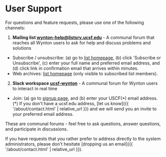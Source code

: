 # User Support

For questions and feature requests, please use one of the following channels:

1. **Mailing list [wynton-help@listsrv.ucsf.edu](https://listsrv.ucsf.edu/cgi-bin/wa?A0=wynton-help)** - A communal forum that reaches all Wynton users to ask for help and discuss problems and solutions
  - Subscribe / unsubscribe: (a) go to [list homepage](https://listsrv.ucsf.edu/cgi-bin/wa?A0=wynton-help), (b) click 'Subscribe or Unsubscribe', (c) enter your full name and preferred email address, and (d) click link in confirmation email that arrives within minutes.
  - Web archives: [list homepage](https://listsrv.ucsf.edu/cgi-bin/wa?A0=wynton-help) (only visible to subscribed list members).

2. **Slack workspace [ucsf-wynton](https://ucsf-wynton.slack.com/)** - A communal forum for Wynton users to interact in real time
  - Join: (a) go to [signup page](https://join.slack.com/t/ucsf-wynton/signup), and (b) enter your USCF(\*) email address. (\*) If you don't have a ucsf.edu address, [let us know]({{ '/about/contact.html' | relative_url }}) and we will send you an invite to your preferred email address.

<!--
3. the [Wynton issue tracker]
-->

These are communal forums - feel free to ask questions, answer questions, and participate in discussions.

If you have requests that you rather prefer to address directly to the system administrators, please don't hesitate [dropping us an email]({{ '/about/contact.html' | relative_url }}).


[Wynton issue tracker]: https://github.com/UCSF-HPC/wynton/wiki/Todo 
